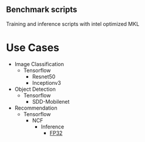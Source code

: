 ## Benchmark scripts ##

Training and inference scripts with intel optimized MKL

# Use Cases

* Image Classification
    * Tensorflow
        * Resnet50
        * Inceptionv3
* Object Detection
    * Tensorflow
        * SDD-Mobilenet
* Recommendation
    * Tensorflow
        * NCF
            * Inference
                * [FP32](tensorflow/ncf/README.md)
